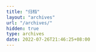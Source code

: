 ```yaml
---
title: "归档"
layout: "archives"
url: "/archives/"
hidden: true
type: archives
date: 2022-07-26T21:46:25+08:00
---
```

